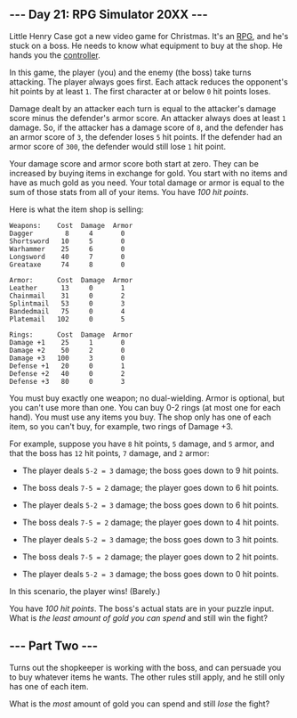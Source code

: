 ## --- Day 21: RPG Simulator 20XX --- ##

Little Henry Case got a new video game for Christmas. It's an [RPG](https://en.wikipedia.org/wiki/Role-playing_video_game),
and he's stuck on a boss. He needs to know what equipment to buy at the
shop. He hands you the [controller](https://en.wikipedia.org/wiki/Game_controller).

In this game, the player (you) and the enemy (the boss) take turns
attacking. The player always goes first. Each attack reduces the
opponent's hit points by at least `1`. The first character at or below
`0` hit points loses.

Damage dealt by an attacker each turn is equal to the attacker's damage
score minus the defender's armor score. An attacker always does at
least `1` damage. So, if the attacker has a damage score of `8`, and
the defender has an armor score of `3`, the defender loses `5` hit
points. If the defender had an armor score of `300`, the defender would
still lose `1` hit point.

Your damage score and armor score both start at zero. They can be
increased by buying items in exchange for gold. You start with no items
and have as much gold as you need. Your total damage or armor is equal
to the sum of those stats from all of your items. You have *100 hit
points*.

Here is what the item shop is selling:

    Weapons:    Cost  Damage  Armor
    Dagger        8     4       0
    Shortsword   10     5       0
    Warhammer    25     6       0
    Longsword    40     7       0
    Greataxe     74     8       0
    
    Armor:      Cost  Damage  Armor
    Leather      13     0       1
    Chainmail    31     0       2
    Splintmail   53     0       3
    Bandedmail   75     0       4
    Platemail   102     0       5
    
    Rings:      Cost  Damage  Armor
    Damage +1    25     1       0
    Damage +2    50     2       0
    Damage +3   100     3       0
    Defense +1   20     0       1
    Defense +2   40     0       2
    Defense +3   80     0       3

You must buy exactly one weapon; no dual-wielding. Armor is optional,
but you can't use more than one. You can buy 0-2 rings (at most one for
each hand). You must use any items you buy. The shop only has one of
each item, so you can't buy, for example, two rings of Damage +3.

For example, suppose you have `8` hit points, `5` damage, and `5`
armor, and that the boss has `12` hit points, `7` damage, and `2`
armor:

  * The player deals `5-2 = 3` damage; the boss goes down to 9 hit
    points.

  * The boss deals `7-5 = 2` damage; the player goes down to 6 hit
    points.

  * The player deals `5-2 = 3` damage; the boss goes down to 6 hit
    points.

  * The boss deals `7-5 = 2` damage; the player goes down to 4 hit
    points.

  * The player deals `5-2 = 3` damage; the boss goes down to 3 hit
    points.

  * The boss deals `7-5 = 2` damage; the player goes down to 2 hit
    points.

  * The player deals `5-2 = 3` damage; the boss goes down to 0 hit
    points.

In this scenario, the player wins! (Barely.)

You have *100 hit points*. The boss's actual stats are in your puzzle
input. What is *the least amount of gold you can spend* and still win
the fight?

## --- Part Two --- ##

Turns out the shopkeeper is working with the boss, and can persuade you
to buy whatever items he wants. The other rules still apply, and he
still only has one of each item.

What is the *most* amount of gold you can spend and still *lose* the
fight?
